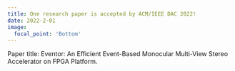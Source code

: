 ```yaml
---
title: One research paper is accepted by ACM/IEEE DAC 2022!
date: 2022-2-01
image: 
  focal_point: 'Bottom'
---
```



Paper title: Eventor: An Efficient Event-Based Monocular Multi-View Stereo Accelerator on FPGA Platform.
<!--more-->


